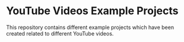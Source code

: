 # YouTube Videos Example Projects

This repository contains different example projects which 
have been created related to different YouTube videos.

